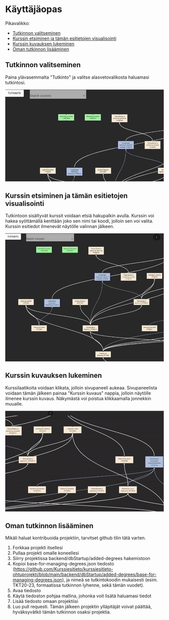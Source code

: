 # Käyttäjäopas

Pikavalikko:

- [Tutkinnon valitseminen](#tutkinnon-valitseminen)
- [Kurssin etsiminen ja tämän esitietojen visualisointi](#kurssin-etsiminen-ja-tämän-esitietojen-visualisointi)
- [Kurssin kuvauksen lukeminen](#kurssin-kuvauksen-lukeminen)
- [Oman tutkinnon lisääminen](#oman-tutkinnon-lisääminen)

## Tutkinnon valitseminen

Paina ylävasemmalta "Tutkinto" ja valitse alasvetovalikosta haluamasi tutkintosi.

![Kurssihaku](https://github.com/Kurssiesitieto/kurssiesitieto-ohtuprojekti/blob/main/documentation/images/userguideimages/tutkinto-valinta.gif)

## Kurssin etsiminen ja tämän esitietojen visualisointi

Tutkintoon sisältyvät kurssit voidaan etsiä hakupalkin avulla. Kurssin voi hakea syöttämällä kenttään joko sen nimi tai koodi, jolloin sen voi valita. Kurssin esitiedot ilmenevät näytölle valinnan jälkeen.

![Kurssihaku](https://github.com/Kurssiesitieto/kurssiesitieto-ohtuprojekti/blob/main/documentation/images/userguideimages/kurssihaku.gif)

## Kurssin kuvauksen lukeminen

Kurssilaatikoita voidaan klikata, jolloin sivupaneeli aukeaa. Sivupaneelista voidaan tämän jälkeen painaa "Kurssin kuvaus" nappia, jolloin näytölle ilmenee kurssin kuvaus. Näkymästä voi poistua klikkaamalla jonnekkin muualle.

![Kurssihaku](https://github.com/Kurssiesitieto/kurssiesitieto-ohtuprojekti/blob/main/documentation/images/userguideimages/kurssikuvaus.gif)

## Oman tutkinnon lisääminen

Mikäli haluat kontribuoida projektiin, tarvitset github tilin tätä varten.

1. Forkkaa projekti itsellesi
2. Pullaa projekti omalle koneellesi
3. Siirry projektissa backend/dbStartup/added-degrees hakemistoon
4. Kopioi base-for-managing-degrees.json tiedosto (https://github.com/Kurssiesitieto/kurssiesitieto-ohtuprojekti/blob/main/backend/dbStartup/added-degrees/base-for-managing-degrees.json), ja nimeä se tutkintokoodin mukaisesti (esim. TKT20-23, formaatissa tutkinnon lyhenne, sekä tämän vuodet).
5. Avaa tiedosto
6. Käytä tiedoston pohjaa mallina, johonka voit lisätä haluamasi tiedot
7. Lisää tiedosto omaan projektiisi
8. Luo pull requesti. Tämän jälkeen projektin ylläpitäjät voivat päättää, hyväksyvätkö tämän tutkinnon osaksi projektia.

